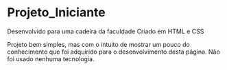 # Projeto_Iniciante
 Desenvolvido para uma cadeira da faculdade
 Criado em HTML e CSS

 Projeto bem simples, mas com o intuito de mostrar um pouco do conhecimento que foi adquirido para o desenvolvimento desta página. Não foi usado nenhuma tecnologia.

